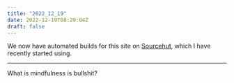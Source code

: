 ```yaml
---
title: "2022_12_19"
date: 2022-12-19T08:29:04Z
draft: false
---
```


We now have automated builds for this site on [Sourcehut](https://sr.ht/), which I have recently started using.

---

What is mindfulness is bullshit?
